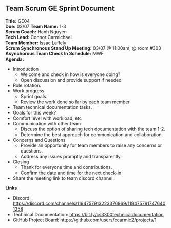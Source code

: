 ## Team Scrum GE Sprint Document
**Title:** GE04  
**Due:** 03/07 
**Team Name:** 1-3  
**Scrum Coach:** Hanh Nguyen<br/>
**Tech Lead:** Connor Carmichael<br/>
**Team Member:** Issac Laffely  
**Scrum Synchronous Stand Up Meeting:** 03/07 @ 11:00am,  @ room #303<br/>
**Asynchorous Team Check In Schedule:** MWF  
**Agenda:**  
- Introduction 
    - Welcome and check in how is everyone doing?
    - Open discussion and provide support if needed
- Role rotation. 
- Work progress
    - Sprint goals.
    - Review the work done so far by each team member
- Team technical documentation tasks.  
- Goals for this week?  
- Comfort level with workload, etc      
- Communication with other team
    - Discuss the option of sharing tech documentation with the team 1-2.
    - Determine the best approach for communication and collaboration.
- Concerns and Questions
    - Provide an opportunity for team members to raise any concerns or questions.
    - Address any issues promptly and transparently.
- Closing
    - Thank  for everyone time and contributions.
    - Confirm the date and time for the next check-in.
- Share the meeting link to team discord channel.
  
  
  
**Links**
- Discord: https://discord.com/channels/1194757913223376969/1194757917476401258
- Technical Documentation: https://bit.ly/cs3300technicaldocumentation
- GitHub Project Board: https://github.com/users/ccarmic2/projects/1
